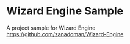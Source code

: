 # Wizard Engine Sample
A project sample for Wizard Engine\
https://github.com/zanadoman/Wizard-Engine